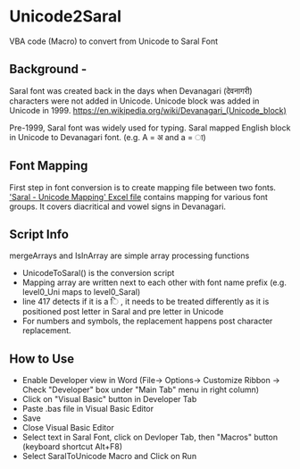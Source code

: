 # Unicode2Saral
VBA code (Macro) to convert from Unicode to Saral Font

## Background -
Saral font was created back in the days when Devanagari (देवनागरी) characters were not added in Unicode.
Unicode block was added in Unicode in 1999.
https://en.wikipedia.org/wiki/Devanagari_(Unicode_block)

Pre-1999, Saral font was widely used for typing. Saral mapped English block in Unicode to Devanagari font.
(e.g. A = अ and a = ा)

## Font Mapping
First step in font conversion is to create mapping file between two fonts.
['Saral - Unicode Mapping' Excel file](https://github.com/kaupage/Saral2Unicode/blob/master/Saral%20-%20Unicode%20Mapping.xlsx) contains mapping for various font groups.
It covers diacritical and vowel signs in Devanagari.

## Script Info
  mergeArrays and IsInArray are simple array processing functions
  
* UnicodeToSaral() is the conversion script
* Mapping array are written next to each other with font name prefix (e.g. level0_Uni maps to level0_Saral)
* line 417 detects if it is a ि , it needs to be treated differently as it is positioned post letter in Saral and pre letter in Unicode
* For numbers and symbols, the replacement happens post character replacement.

## How to Use
* Enable Developer view in Word (File-> Options-> Customize Ribbon -> Check "Developer" box under "Main Tab" menu in right column)
* Click on "Visual Basic" button in Developer Tab
* Paste .bas file in Visual Basic Editor
* Save
* Close Visual Basic Editor
* Select text in Saral Font, click on Devloper Tab, then "Macros" button (keyboard shortcut Alt+F8)
* Select SaralToUnicode Macro and Click on Run
